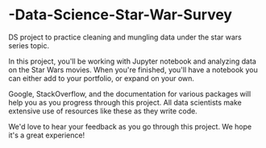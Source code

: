 # -Data-Science-Star-War-Survey
DS project to practice cleaning and mungling data under the star wars series topic.

In this project, you'll be working with Jupyter notebook and analyzing data on the Star Wars movies. When you're finished, you'll have a notebook you can either add to your portfolio, or expand on your own.

Google, StackOverflow, and the documentation for various packages will help you as you progress through this project. All data scientists make extensive use of resources like these as they write code.

We'd love to hear your feedback as you go through this project. We hope it's a great experience!
